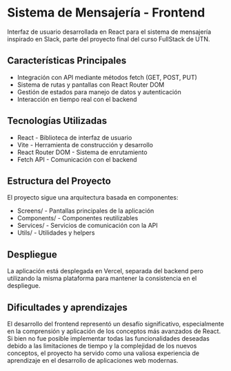 # Sistema de Mensajería - Frontend

Interfaz de usuario desarrollada en React para el sistema de mensajería inspirado en Slack, parte del proyecto final del curso FullStack de UTN.

## Características Principales

- Integración con API mediante métodos fetch (GET, POST, PUT)
- Sistema de rutas y pantallas con React Router DOM
- Gestión de estados para manejo de datos y autenticación
- Interacción en tiempo real con el backend

## Tecnologías Utilizadas

- React - Biblioteca de interfaz de usuario
- Vite - Herramienta de construcción y desarrollo
- React Router DOM - Sistema de enrutamiento
- Fetch API - Comunicación con el backend

## Estructura del Proyecto

El proyecto sigue una arquitectura basada en componentes:

- Screens/ - Pantallas principales de la aplicación
- Components/ - Componentes reutilizables
- Services/ - Servicios de comunicación con la API
- Utils/ - Utilidades y helpers

## Despliegue

La aplicación está desplegada en Vercel, separada del backend pero utilizando la misma plataforma para mantener la consistencia en el despliegue.


## Dificultades y aprendizajes

El desarrollo del frontend representó un desafío significativo, especialmente en la comprensión y aplicación de los conceptos más avanzados de React. Si bien no fue posible implementar todas las funcionalidades deseadas debido a las limitaciones de tiempo y la complejidad de los nuevos conceptos, el proyecto ha servido como una valiosa experiencia de aprendizaje en el desarrollo de aplicaciones web modernas.

